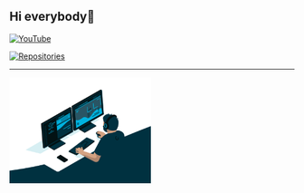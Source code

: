 ## Hi everybody👋

[![YouTube](https://img.shields.io/badge/-YouTube-aaaad3?style=for-the-badge&logo=YouTube&logoColor=ff1a1a)](https://www.youtube.com/@doshan)

[![Repositories](https://img.shields.io/badge/-repositories-aaaad3?style=for-the-badge&logo=Github&logoColor=111111)](https://github.com/azozrazoz?tab=repositories)

***
<img
  src="code.gif"
  alt="Code"
  title="Code"
  style="display: inline-block; margin: 0 auto; max-width: 250px" />

